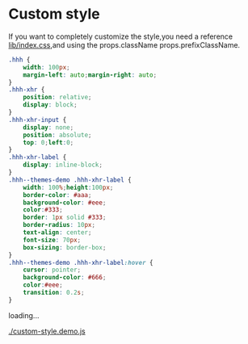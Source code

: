 # Custom style

If you want to completely customize the style,you need a reference [lib/index.css](../lib/index.css),and using the props.className props.prefixClassName.

````css
.hhh {
    width: 100px;
    margin-left: auto;margin-right: auto;
}
.hhh-xhr {
    position: relative;
    display: block;
}
.hhh-xhr-input {
    display: none;
    position: absolute;
    top: 0;left:0;
}
.hhh-xhr-label {
    display: inline-block;
}
.hhh--themes-demo .hhh-xhr-label {
    width: 100%;height:100px;
    border-color: #aaa;
    background-color: #eee;
    color:#333;
    border: 1px solid #333;
    border-radius: 10px;
    text-align: center;
    font-size: 70px;
    box-sizing: border-box;
}
.hhh--themes-demo .hhh-xhr-label:hover {
    cursor: pointer;
    background-color: #666;
    color:#eee;
    transition: 0.2s;
}
````

<div id="example__custom-style_node" class="fast-flow-demo">loading...</div>

<!--MR-R {
    type: "pre",
    file: './custom-style.demo.js'
} -->
[./custom-style.demo.js](./custom-style.demo.js)
